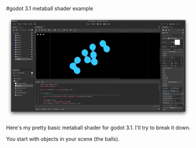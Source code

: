#godot 3.1 metaball shader example

![godot-metaball](/screenshot.png?raw=true "godot-metaball")

Here's my pretty basic metaball shader for godot 3.1. I'll try to break it down.

You start with objects in your scene (the balls). 